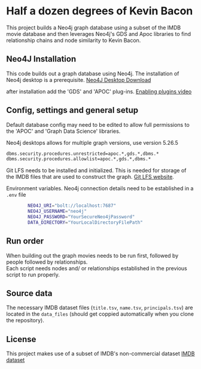 # Half a dozen degrees of Kevin Bacon

This project builds a Neo4j graph database using a subset of the IMDB movie database and then leverages Neo4j's GDS and Apoc libraries to find relationship chains and node similarity to Kevin Bacon.

## Neo4J Installation

This code builds out a graph database using Neo4j.  The installation of Neo4j desktop is a prerequisite. [Neo4J Desktop Download](https://neo4j.com/product/developer-tools/)

after installation add the 'GDS' and 'APOC' plug-ins. [Enabling plugins video](https://www.youtube.com/watch?v=b1Yr2nHNS4M)


## Config, settings and general setup
Default database config may need to be edited to allow full permissions to the 'APOC' and 'Graph Data Science' libraries.

Neo4j desktops allows for multiple graph versions, use version 5.26.5

```bash
dbms.security.procedures.unrestricted=apoc.*,gds.*,dbms.*
dbms.security.procedures.allowlist=apoc.*,gds.*,dbms.*
```

Git LFS needs to be installed and initialized.  This is needed for storage of the IMDB files that are used to construct the graph. [Git LFS website](https://git-lfs.com/).

Environment variables.  Neo4j connection details need to be established in a `.env` file

```bash
        NEO4J_URI="bolt://localhost:7687"
        NEO4J_USERNAME="neo4j"
        NEO4J_PASSWORD="YourSecureNeo4jPassword"
        DATA_DIRECTORY="YourLocalDirectoryFilePath"
```

## Run order

When building out the graph movies needs to be run first, followed by people followed by relationships.  
Each script needs nodes and/ or relationships established in the previous script to run properly.

## Source data
The necessary IMDB dataset files (`title.tsv`, `name.tsv`, `principals.tsv`) are located in the `data_files` (should get coppied automatically when you clone the repository).


## License
This project makes use of a subset of IMDB's non-commercial dataset
[IMDB dataset](https://developer.imdb.com/non-commercial-datasets/)



